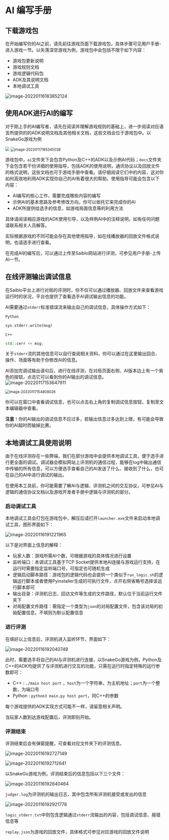 # AI 编写手册

## 下载游戏包

在开始编写你的AI之前，请先前往游戏页面下载游戏包，具体步骤可见用户手册-进入游戏一节。以失落深空游戏为例，游戏包中会包括不限于如下内容：

- 游戏包更新说明
- 游戏规则文档
- 游戏逻辑代码包
- ADK及其说明文档
- 本地调试工具

![image-20220116183852124](img/image-20220116183852124.png)

## 使用ADK进行AI的编写

对于刚上手的AI编写者，请先在阅读并理解游戏规则的基础上，进一步阅读对应语言所提供的的ADK说明文档及其他相关文档，这些文档会位于游戏包中。以SnakeGo游戏为例

<img src="img/image-20220117165144889.png" style="zoom:80%;" />

<img src="img/image-20220117165345038.png" alt="image-20220117165345038" style="zoom:80%;" />

游戏包中，`ai`文件夹下会包含Python及C++的ADK以及示例AI代码；`docs`文件夹下会包含若干份详细的使用指导，包括ADK的使用说明，通讯协议以及回放文件的格式说明，这些文档也可于游戏手册中查看。请仔细阅读它们中的内容，这对你如何高效地利用ADK实现你自己的AI有着很大的帮助。使用指导可能会包含以下内容：

- AI编写的核心工作，需要完成哪些内容的编写
- 示例AI的基本思路及参考修改方向，你可以依托它来完成你的AI
- ADK所提供给选手的信息，如游戏局面信息等的利用方法

具体请阅读相应游戏的ADK使用引导，以及样例AI中的注释说明，如有任何问题请联系相关人员解答。

实际根据游戏的不同可能会存在其他使用指导，如在线播放器的回放文件格式说明，也请选手进行查看。

在完成AI的编写后，可以通过上传至Saiblo网站进行评测，可参见用户手册-上传AI一节。

## 在线评测输出调试信息

在Saiblo平台上进行对局的评测时，你不仅可以通过播放器、回放文件来查看游戏运行时的状况，平台也提供了查看选手AI调试输出信息的功能。

AI需要通过`stderr`标准错误流来输出自己的调试信息，具体操作方式如下：

`Python`

```python
sys.stderr.write(msg)
```

`C++`

```c++
std::cerr << msg;
```

关于`stderr`流的其他信息可以自行查阅相关资料，你可以通过在这里输出回合、操作、场面等有助于你修改AI的信息。

AI添加完调试输出语句后，进行在线评测，在对局页面右侧、AI版本边上有一个紫色的按钮，点击它可以看到你的AI输出的调试信息。![image-20220117153647911](img/image-20220117153647911.png)

<img src="img/image-20220117154808026.png" alt="image-20220117154808026" style="zoom: 80%;" />

你可以在窗口中查看调试信息，也可以点击右上角的复制调试信息按钮，复制至文本编辑器中查看。

**注意**！你的AI输出的调试信息不应过多，若输出信息过多达到上限，有可能会导致你的AI超时而输掉比赛。

## 本地调试工具使用说明

由于在线评测存在一些弊端，我们在部分游戏中会提供本地调试工具，便于选手进行更全面的调试。调试器会模拟网站上评测机的通信过程，能够在log中输出通信中传输的所有信息，可以方便选手查看自己的AI发送了什么、接收到了什么，也可在自己的AI中进行调试的输出。

在使用本工具前，你可能需要了解AI与逻辑、评测机之间的交互协议，可参见AI与逻辑的通信协议文档以及游戏开发者手册中逻辑与评测机的部分。

### 启动调试工具

本地调试工具会打包在游戏包中，解压后请打开`launcher.exe`文件来启动本地调试工具，图形界面如下：

![image-20220116191221965](img/image-20220116191221965.png)

以下是对界面上信息的解释：

- 玩家人数：游戏所需AI个数，可根据游戏的具体情况进行设置
- 监听端口：本调试工具基于TCP Socket提供本地AI连接与游戏运行支持，在运行时需要指定监听端口号，可指定也可随机生成
- 逻辑启动脚本路径：游戏包的逻辑代码也会提供一个类似于`run_logic.sh`的逻辑运行脚本或者使用Pyinstaller生成的可执行文件，点开右侧省略号选择该运行脚本即可
- 输出目录：评测机日志、回访文件等生成的文件路径，默认位于当前运行文件夹下
- 对局配置文件路径：需指定一个类型为`json`的对局配置文件，包含该对局的初始配置信息，不填则为默认配置信息

### 进行评测

在填好以上信息后，评测机进入监听环节，界面如下：

![image-20220116192040749](img/image-20220116192040749.png)

此时，需要选手将自己的AI与评测机进行连接，以SnakeGo游戏为例，Python及C++的ADK均提供了与评测机进行交互的功能，只需在运行时指定特殊的运行参数即可：

- C++ :  `./main host port` ，`host`为一个字符串，为主机地址；`port`为一个整数，为端口号
- Python : `python3 main.py host port`，同C++的参数

每个游戏提供的ADK实现方式可能不一样，请留意相关声明。

当玩家人数到达游戏配置后，评测即刻开始。

### 评测结束

评测结束后会有弹窗提醒，可查看对应文件夹下的评测信息。

![image-20220116192727149](img/image-20220116192727149.png)

![image-20220116192712641](img/image-20220116192712641.png)

以SnakeGo游戏为例，评测结束后的信息包括以下三个文件：

![image-20220116192840464](img/image-20220116192840464.png)

`judger.log`为评测机的输出日志，其中包含所有评测机接受或发出的信息

![image-20220116192921778](img/image-20220116192921778.png)

`logic_stderr.txt`中则包含逻辑通过`stderr`流输出的内容，包括调试信息、报错信息等

`replay.json`为游戏的回放文件，具体格式可参见对应游戏的回放文件说明